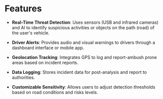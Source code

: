 # Features

- **Real-Time Threat Detection**: Uses sensors (USB and infrared cameras) and AI to identify suspicious activities or objects on the path (road) of the user's vehicle.

- **Driver Alerts**: Provides audio and visual warnings to drivers through a dashboard interface or mobile app.

- **Geolocation Tracking**: Integrates GPS to log and report-ambush prone areas based on incident reports.

- **Data Logging**: Stores incident data for post-analysis and report to authorities.

- **Customizable Sensitivity**: Allows users to adjust detection thresholds based on road conditions and risks levels.
